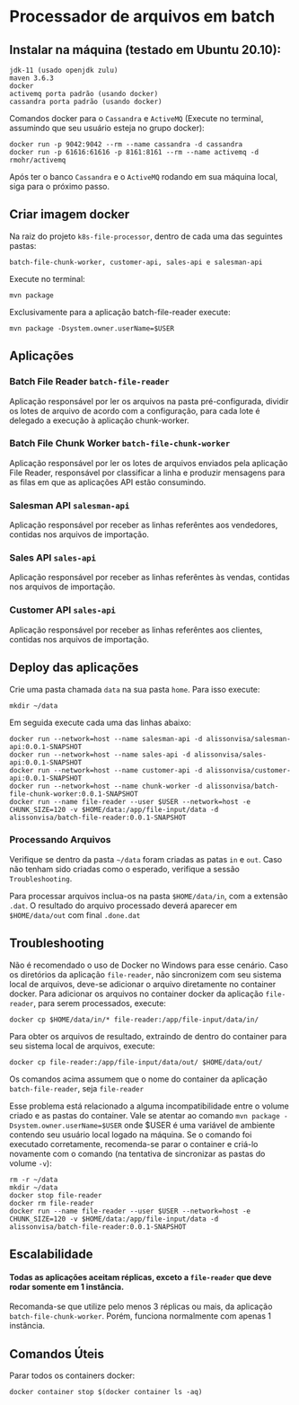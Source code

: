 # Processador de arquivos em batch

## Instalar na máquina (testado em Ubuntu 20.10):

```
jdk-11 (usado openjdk zulu)
maven 3.6.3
docker
activemq porta padrão (usando docker)
cassandra porta padrão (usando docker)
```

Comandos docker para o `Cassandra` e `ActiveMQ` (Execute no terminal, assumindo que seu usuário esteja no grupo docker):

```
docker run -p 9042:9042 --rm --name cassandra -d cassandra
docker run -p 61616:61616 -p 8161:8161 --rm --name activemq -d rmohr/activemq
```

Após ter o banco `Cassandra` e o `ActiveMQ` rodando em sua máquina local, siga para o próximo passo.

## Criar imagem docker

Na raiz do projeto `k8s-file-processor`, dentro de cada uma das seguintes pastas:

```
batch-file-chunk-worker, customer-api, sales-api e salesman-api
```

Execute no terminal:

```
mvn package
```

Exclusivamente para a aplicação batch-file-reader execute:

```
mvn package -Dsystem.owner.userName=$USER
```

## Aplicações

### Batch File Reader `batch-file-reader`

Aplicação responsável por ler os arquivos na pasta pré-configurada, dividir os lotes de arquivo de acordo com a configuração, para cada lote é delegado a execução à aplicação chunk-worker.

### Batch File Chunk Worker `batch-file-chunk-worker`

Aplicação responsável por ler os lotes de arquivos enviados pela aplicação File Reader, responsável por classificar a linha e produzir mensagens para as filas em que as aplicações API estão consumindo.


### Salesman API `salesman-api`

Aplicação responsável por receber as linhas referêntes aos vendedores, contidas nos arquivos de importação.

### Sales API `sales-api`

Aplicação responsável por receber as linhas referêntes às vendas, contidas nos arquivos de importação.

### Customer API `sales-api`

Aplicação responsável por receber as linhas referêntes aos clientes, contidas nos arquivos de importação.

## Deploy das aplicações

Crie uma pasta chamada `data` na sua pasta `home`. Para isso execute:

```
mkdir ~/data
```

Em seguida execute cada uma das linhas abaixo:

```
docker run --network=host --name salesman-api -d alissonvisa/salesman-api:0.0.1-SNAPSHOT
docker run --network=host --name sales-api -d alissonvisa/sales-api:0.0.1-SNAPSHOT
docker run --network=host --name customer-api -d alissonvisa/customer-api:0.0.1-SNAPSHOT
docker run --network=host --name chunk-worker -d alissonvisa/batch-file-chunk-worker:0.0.1-SNAPSHOT
docker run --name file-reader --user $USER --network=host -e CHUNK_SIZE=120 -v $HOME/data:/app/file-input/data -d alissonvisa/batch-file-reader:0.0.1-SNAPSHOT
```

### Processando Arquivos

Verifique se dentro da pasta `~/data` foram criadas as patas `in` e `out`. Caso não tenham sido criadas como o esperado, verifique a sessão `Troubleshooting`.

Para processar arquivos inclua-os na pasta `$HOME/data/in`, com a extensão `.dat`.
O resultado do arquivo processado deverá aparecer em `$HOME/data/out` com final `.done.dat`

## Troubleshooting

Não é recomendado o uso de Docker no Windows para esse cenário.
Caso os diretórios da aplicação `file-reader`, não sincronizem com seu sistema local de arquivos, deve-se adicionar o arquivo diretamente no container docker.
Para adicionar os arquivos no container docker da aplicação `file-reader`, para serem processados, execute:

```
docker cp $HOME/data/in/* file-reader:/app/file-input/data/in/
```

Para obter os arquivos de resultado, extraindo de dentro do container para seu sistema local de arquivos, execute:

```
docker cp file-reader:/app/file-input/data/out/ $HOME/data/out/
```

Os comandos acima assumem que o nome do container da aplicação `batch-file-reader`, seja `file-reader`

Esse problema está relacionado a alguma incompatibilidade entre o volume criado e as pastas do container. Vale se atentar ao comando `mvn package -Dsystem.owner.userName=$USER` onde $USER é uma variável de ambiente contendo seu usuário local logado na máquina. Se o comando foi executado corretamente, recomenda-se parar o container e criá-lo novamente com o comando (na tentativa de sincronizar as pastas do volume `-v`):

```
rm -r ~/data
mkdir ~/data
docker stop file-reader
docker rm file-reader
docker run --name file-reader --user $USER --network=host -e CHUNK_SIZE=120 -v $HOME/data:/app/file-input/data -d alissonvisa/batch-file-reader:0.0.1-SNAPSHOT
```

## Escalabilidade

#### Todas as aplicações aceitam réplicas, exceto a `file-reader` que deve rodar somente em 1 instância.
Recomanda-se que utilize pelo menos 3 réplicas ou mais, da aplicação `batch-file-chunk-worker`. Porém, funciona normalmente com apenas 1 instância.

## Comandos Úteis

Parar todos os containers docker:

```
docker container stop $(docker container ls -aq)
```

